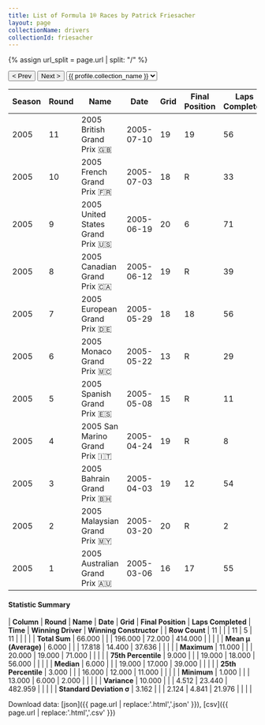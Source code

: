 ```yaml
---
title: List of Formula 1® Races by Patrick Friesacher
layout: page
collectionName: drivers
collectionId: friesacher
---
```


{% assign url_split = page.url | split: "/" %}
<div id="collection-navigation">
<button onclick="selector.options[selector.selectedIndex-1].value && (window.location = selector.options[selector.selectedIndex-1].value);">&lt; Prev</button>
<button onclick="selector.options[selector.selectedIndex+1].value && (window.location = selector.options[selector.selectedIndex+1].value);">Next &gt;</button>
<select id="selector" onchange="this.options[this.selectedIndex].value && (window.location = this.options[this.selectedIndex].value);">
  {% for collectionId in site.data[page.collectionName].refs %}
    {% if collectionId == page.collectionId %}
      {% assign selected = "selected" %}
    {% else %}
      {% assign selected = "" %}
    {% endif %}
    {% assign profile = site.data[page.collectionName][collectionId].profile %}
    <option value="/f1/{{ page.collectionName }}/{{ collectionId }}/{{ url_split[4] }}" {{ selected }}>{{ profile.collection_name }}</option>
  {% endfor %}
</select>
</div>

| Season | Round | Name | Date | Grid | Final Position | Laps Completed | Time | Winning Driver | Winning Constructor |
|--|--|--|--|--|--|--|--|--|--|
| 2005 | 11 | 2005 British Grand Prix 🇬🇧 | 2005-07-10 | 19 | 19 | 56 |   | Juan Pablo Montoya 🇨🇴 | McLaren 🇬🇧 |
| 2005 | 10 | 2005 French Grand Prix 🇫🇷 | 2005-07-03 | 18 | R | 33 |   | Fernando Alonso 🇪🇸 | Renault 🇫🇷 |
| 2005 | 9 | 2005 United States Grand Prix 🇺🇸 | 2005-06-19 | 20 | 6 | 71 |   | Michael Schumacher 🇩🇪 | Ferrari 🇮🇹 |
| 2005 | 8 | 2005 Canadian Grand Prix 🇨🇦 | 2005-06-12 | 19 | R | 39 |   | Kimi Räikkönen 🇫🇮 | McLaren 🇬🇧 |
| 2005 | 7 | 2005 European Grand Prix 🇩🇪 | 2005-05-29 | 18 | 18 | 56 |   | Fernando Alonso 🇪🇸 | Renault 🇫🇷 |
| 2005 | 6 | 2005 Monaco Grand Prix 🇲🇨 | 2005-05-22 | 13 | R | 29 |   | Kimi Räikkönen 🇫🇮 | McLaren 🇬🇧 |
| 2005 | 5 | 2005 Spanish Grand Prix 🇪🇸 | 2005-05-08 | 15 | R | 11 |   | Kimi Räikkönen 🇫🇮 | McLaren 🇬🇧 |
| 2005 | 4 | 2005 San Marino Grand Prix 🇮🇹 | 2005-04-24 | 19 | R | 8 |   | Fernando Alonso 🇪🇸 | Renault 🇫🇷 |
| 2005 | 3 | 2005 Bahrain Grand Prix 🇧🇭 | 2005-04-03 | 19 | 12 | 54 |   | Fernando Alonso 🇪🇸 | Renault 🇫🇷 |
| 2005 | 2 | 2005 Malaysian Grand Prix 🇲🇾 | 2005-03-20 | 20 | R | 2 |   | Fernando Alonso 🇪🇸 | Renault 🇫🇷 |
| 2005 | 1 | 2005 Australian Grand Prix 🇦🇺 | 2005-03-06 | 16 | 17 | 55 |   | Giancarlo Fisichella 🇮🇹 | Renault 🇫🇷 |

#### Statistic Summary

| **Column** | **Round** | **Name** | **Date** | **Grid** | **Final Position** | **Laps Completed** | **Time** | **Winning Driver** | **Winning Constructor** |
| **Row Count** | 11 |  |  | 11 | 5 | 11 |  |  |  |
| **Total Sum** | 66.000 |  |  | 196.000 | 72.000 | 414.000 |  |  |  |
| **Mean μ (Average)** | 6.000 |  |  | 17.818 | 14.400 | 37.636 |  |  |  |
| **Maximum** | 11.000 |  |  | 20.000 | 19.000 | 71.000 |  |  |  |
| **75th Percentile** | 9.000 |  |  | 19.000 | 18.000 | 56.000 |  |  |  |
| **Median** | 6.000 |  |  | 19.000 | 17.000 | 39.000 |  |  |  |
| **25th Percentile** | 3.000 |  |  | 16.000 | 12.000 | 11.000 |  |  |  |
| **Minimum** | 1.000 |  |  | 13.000 | 6.000 | 2.000 |  |  |  |
| **Variance** | 10.000 |  |  | 4.512 | 23.440 | 482.959 |  |  |  |
| **Standard Deviation σ** | 3.162 |  |  | 2.124 | 4.841 | 21.976 |  |  |  |

Download data: [json]({{ page.url | replace:'.html','.json' }}), [csv]({{ page.url | replace:'.html','.csv' }})
